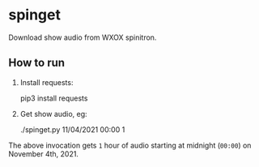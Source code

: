 # spinget

Download show audio from WXOX spinitron.


## How to run

1. Install requests:
    
     pip3 install requests
    
2. Get show audio, eg:

    ./spinget.py 11/04/2021 00:00 1

The above invocation gets `1` hour of audio starting at midnight (`00:00`) on
November 4th, 2021.

